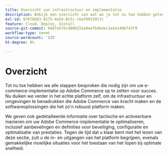 ```yaml
---
title: Overzicht van infrastructuur en implementatie
description: Bekijk een overzicht van wat we je tot nu toe hebben geleerd over de Adobe Commerce oplossing.
exl-id: 8767bb83-9175-4a54-8c5c-c6af0931917c
feature: Cloud, Deploy, Install
source-git-commit: 94d7a57dcd006251e8eefbdb4ec3a5e140bf43f9
workflow-type: tm+mt
source-wordcount: '125'
ht-degree: 0%

---
```


# Overzicht

Tot nu toe hebben we alle stappen besproken die nodig zijn om uw e-commerce-implementatie op Adobe Commerce op te zetten voor succes. Nu duiken we verder in het echte platform zelf, om de infrastructuur en omgevingen te benadrukken die Adobe Commerce van kracht maken en de softwareoplossingen die het zo&#39;n robuust platform maken.

We geven ook gedetailleerde informatie over tactische en activeerbare manieren om uw Adobe Commerce-implementatie te optimaliseren, inclusief aanbevelingen en definities voor beveiliging, configuratie en optimalisatie van prestaties. Tegen de tijd dat u klaar bent met het lezen van deze sectie, zult u de in- en uitgangen van het platform begrijpen, evenals gemakkelijke moeilijke situaties voor het toestaan van het lopen bij optimale snelheid.

